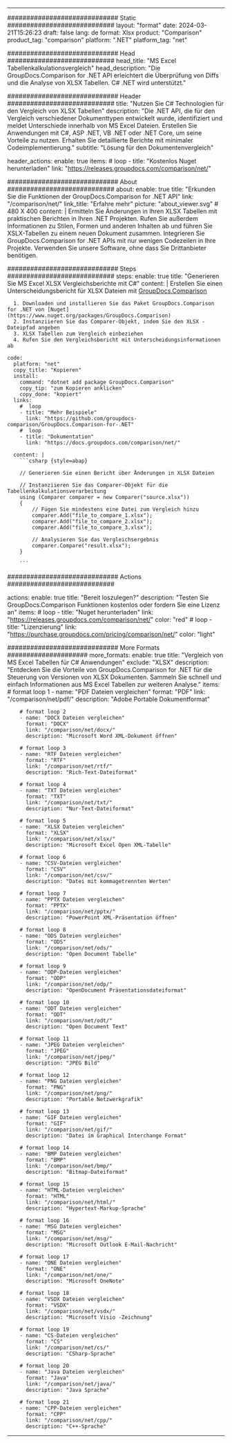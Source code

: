 
---
############################# Static ############################
layout: "format"
date:  2024-03-21T15:26:23
draft: false
lang: de
format: Xlsx
product: "Comparison"
product_tag: "comparison"
platform: ".NET"
platform_tag: "net"

############################# Head ############################
head_title: "MS Excel Tabellenkalkulationsvergleich"
head_description: "Die GroupDocs.Comparison for .NET API erleichtert die Überprüfung von Diffs und die Analyse von XLSX Tabellen. C# .NET wird unterstützt."

############################# Header ############################
title: "Nutzen Sie C# Technologien für den Vergleich von XLSX Tabellen" 
description: "Die .NET API, die für den Vergleich verschiedener Dokumenttypen entwickelt wurde, identifiziert und meldet Unterschiede innerhalb von MS Excel Dateien. Erstellen Sie Anwendungen mit C#, ASP .NET, VB .NET oder .NET Core, um seine Vorteile zu nutzen. Erhalten Sie detaillierte Berichte mit minimaler Codeimplementierung."
subtitle: "Lösung für den Dokumentenvergleich" 

header_actions:
  enable: true
  items:
    #  loop
    - title: "Kostenlos Nuget herunterladen"
      link: "https://releases.groupdocs.com/comparison/net/"
      
############################# About ############################
about:
    enable: true
    title: "Erkunden Sie die Funktionen der GroupDocs.Comparison for .NET API"
    link: "/comparison/net/"
    link_title: "Erfahre mehr"
    picture: "about_viewer.svg" # 480 X 400
    content: |
       Ermitteln Sie Änderungen in Ihren XLSX Tabellen mit praktischen Berichten in Ihren .NET Projekten. Rufen Sie außerdem Informationen zu Stilen, Formen und anderen Inhalten ab und führen Sie XSLX-Tabellen zu einem neuen Dokument zusammen. Integrieren Sie GroupDocs.Comparison for .NET APIs mit nur wenigen Codezeilen in Ihre Projekte. Verwenden Sie unsere Software, ohne dass Sie Drittanbieter benötigen.

############################# Steps ############################
steps:
    enable: true
    title: "Generieren Sie MS Excel XLSX Vergleichsberichte mit C#"
    content: |
      Erstellen Sie einen Unterscheidungsbericht für XLSX Dateien mit [GroupDocs.Comparison](https://products.groupdocs.com/comparison/net/)
      
      1. Downloaden und installieren Sie das Paket GroupDocs.Comparison for .NET von [Nuget](https://www.nuget.org/packages/GroupDocs.Comparison)
      2. Instanziieren Sie das Comparer-Objekt, indem Sie den XLSX -Dateipfad angeben
      3. XLSX Tabellen zum Vergleich einbeziehen
      4. Rufen Sie den Vergleichsbericht mit Unterscheidungsinformationen ab
   
    code:
      platform: "net"
      copy_title: "Kopieren"
      install:
        command: "dotnet add package GroupDocs.Comparison"
        copy_tip: "zum Kopieren anklicken"
        copy_done: "kopiert"
      links:
        #  loop
        - title: "Mehr Beispiele"
          link: "https://github.com/groupdocs-comparison/GroupDocs.Comparison-for-.NET"
        #  loop
        - title: "Dokumentation"
          link: "https://docs.groupdocs.com/comparison/net/"
          
      content: |
        ```csharp {style=abap}

        // Generieren Sie einen Bericht über Änderungen in XLSX Dateien

        // Instanziieren Sie das Comparer-Objekt für die Tabellenkalkulationsverarbeitung
        using (Comparer comparer = new Comparer("source.xlsx"))
        {
            // Fügen Sie mindestens eine Datei zum Vergleich hinzu
        	comparer.Add("file_to_compare_1.xlsx");
            comparer.Add("file_to_compare_2.xlsx");
            comparer.Add("file_to_compare_3.xlsx");

            // Analysieren Sie das Vergleichsergebnis
            comparer.Compare("result.xlsx"); 
        }
        
        ```            

############################# Actions ############################

actions:
  enable: true
  title: "Bereit loszulegen?"
  description: "Testen Sie GroupDocs.Comparison Funktionen kostenlos oder fordern Sie eine Lizenz an"
  items:
    #  loop
    - title: "Nuget herunterladen"
      link: "https://releases.groupdocs.com/comparison/net/"
      color: "red"
        #  loop
    - title: "Lizenzierung"
      link: "https://purchase.groupdocs.com/pricing/comparison/net/"
      color: "light"


############################# More Formats #####################
more_formats:
    enable: true
    title: "Vergleich von MS Excel Tabellen für C# Anwendungen"
    exclude: "XLSX"
    description: "Entdecken Sie die Vorteile von GroupDocs.Comparison for .NET für die Steuerung von Versionen von XLSX Dokumenten. Sammeln Sie schnell und einfach Informationen aus MS Excel Tabellen zur weiteren Analyse."
    items: 
        # format loop 1
        - name: "PDF Dateien vergleichen"
          format: "PDF"
          link: "/comparison/net/pdf/"
          description: "Adobe Portable Dokumentformat"

        # format loop 2
        - name: "DOCX Dateien vergleichen"
          format: "DOCX"
          link: "/comparison/net/docx/"
          description: "Microsoft Word XML-Dokument öffnen"

        # format loop 3
        - name: "RTF Dateien vergleichen"
          format: "RTF"
          link: "/comparison/net/rtf/"
          description: "Rich-Text-Dateiformat"

        # format loop 4
        - name: "TXT Dateien vergleichen"
          format: "TXT"
          link: "/comparison/net/txt/"
          description: "Nur-Text-Dateiformat"

        # format loop 5
        - name: "XLSX Dateien vergleichen"
          format: "XLSX"
          link: "/comparison/net/xlsx/"
          description: "Microsoft Excel Open XML-Tabelle"

        # format loop 6
        - name: "CSV-Dateien vergleichen"
          format: "CSV"
          link: "/comparison/net/csv/"
          description: "Datei mit kommagetrennten Werten"

        # format loop 7
        - name: "PPTX Dateien vergleichen"
          format: "PPTX"
          link: "/comparison/net/pptx/"
          description: "PowerPoint XML-Präsentation öffnen"

        # format loop 8
        - name: "ODS Dateien vergleichen"
          format: "ODS"
          link: "/comparison/net/ods/"
          description: "Open Document Tabelle"

        # format loop 9
        - name: "ODP-Dateien vergleichen"
          format: "ODP"
          link: "/comparison/net/odp/"
          description: "OpenDocument Präsentationsdateiformat"

        # format loop 10
        - name: "ODT Dateien vergleichen"
          format: "ODT"
          link: "/comparison/net/odt/"
          description: "Open Document Text"

        # format loop 11
        - name: "JPEG Dateien vergleichen"
          format: "JPEG"
          link: "/comparison/net/jpeg/"
          description: "JPEG Bild"

        # format loop 12
        - name: "PNG Dateien vergleichen"
          format: "PNG"
          link: "/comparison/net/png/"
          description: "Portable Netzwerkgrafik"

        # format loop 13
        - name: "GIF Dateien vergleichen"
          format: "GIF"
          link: "/comparison/net/gif/"
          description: "Datei im Graphical Interchange Format"

        # format loop 14
        - name: "BMP Dateien vergleichen"
          format: "BMP"
          link: "/comparison/net/bmp/"
          description: "Bitmap-Dateiformat"

        # format loop 15
        - name: "HTML-Dateien vergleichen"
          format: "HTML"
          link: "/comparison/net/html/"
          description: "Hypertext-Markup-Sprache"

        # format loop 16
        - name: "MSG Dateien vergleichen"
          format: "MSG"
          link: "/comparison/net/msg/"
          description: "Microsoft Outlook E-Mail-Nachricht"

        # format loop 17
        - name: "ONE Dateien vergleichen"
          format: "ONE"
          link: "/comparison/net/one/"
          description: "Microsoft OneNote"

        # format loop 18
        - name: "VSDX Dateien vergleichen"
          format: "VSDX"
          link: "/comparison/net/vsdx/"
          description: "Microsoft Visio -Zeichnung"

        # format loop 19
        - name: "CS-Dateien vergleichen"
          format: "CS"
          link: "/comparison/net/cs/"
          description: "CSharp-Sprache"

        # format loop 20
        - name: "Java Dateien vergleichen"
          format: "Java"
          link: "/comparison/net/java/"
          description: "Java Sprache"
          
        # format loop 21
        - name: "CPP-Dateien vergleichen"
          format: "CPP"
          link: "/comparison/net/cpp/"
          description: "C++-Sprache"
---